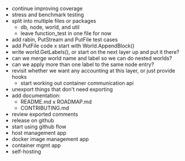 - continue improving coverage
- stress and benchmark testing
- split into multiple files or packages
    - db, node, world, and util
    - leave function_test in one file for now
- add rabin, PutStream and PutFile test cases
- add PutFile code 
    x start with World.AppendBlock()
- write world.GetLabels(), or start on the next layer up and put it there?
- can we merge world name and label so we can do nested worlds?
- can we apply more than one label to the same node entry?
- revisit whether we want any accounting at this layer, or just provide hooks
    - start working out container communication api
- unexport things that don't need exporting
- add documentation:
    - README.md
    x ROADMAP.md
    - CONTRIBUTING.md
- review exported comments
- release on github
- start using github flow
- host management app
- docker image management app
- container mgmt app
- self-hosting
